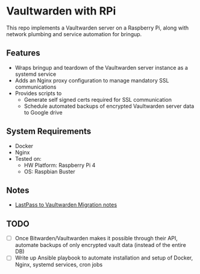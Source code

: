 # Vaultwarden with RPi #

This repo implements a Vaultwarden server on a Raspberry Pi, along with network
plumbing and service automation for bringup.

## Features ##
- Wraps bringup and teardown of the Vaultwarden server instance as a systemd service
- Adds an Nginx proxy configuration to manage mandatory SSL communications
- Provides scripts to
    - Generate self signed certs required for SSL communication
    - Schedule automated backups of encrypted Vaultwarden server data to Google drive

## System Requirements ##
- Docker
- Nginx
- Tested on:
    - HW Platform: Raspberry Pi 4
    - OS: Raspbian Buster

## Notes ##
- [LastPass to Vaultwarden Migration notes](https://docs.google.com/document/d/1jdxIiUow6RG1e10rZ6oA7BcmeGPt-33d20ymwg2lVLE/edit?usp=sharing)

## TODO ##
- [ ] Once Bitwarden/Vaultwarden makes it possible through their API, automate backups of only encrypted vault data (instead of the entire DB)
- [ ] Write up Ansible playbook to automate installation and setup of Docker, Nginx, systemd services, cron jobs

